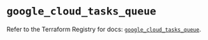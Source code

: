 # `google_cloud_tasks_queue`

Refer to the Terraform Registry for docs: [`google_cloud_tasks_queue`](https://registry.terraform.io/providers/hashicorp/google/5.35.0/docs/resources/cloud_tasks_queue).
